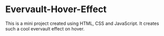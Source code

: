 # Evervault-Hover-Effect
This is a mini project created using HTML, CSS and JavaScript. It creates such a cool evervault effect on hover.
